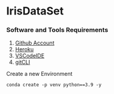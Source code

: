 # IrisDataSet

### Software and Tools Requirements

1. [Github Account](https://github.com)
2. [Heroku](https://www.heroku.com)
3. [VSCodeIDE](https://code.visualstudio.com)
4. [gitCLI](https://git-scm.com)

Create a new Environment

```
conda create -p venv python==3.9 -y

```

